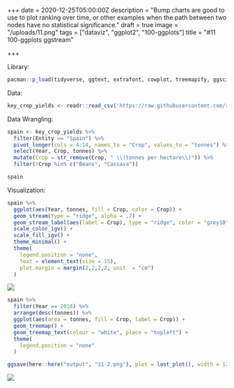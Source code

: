+++
date = 2020-12-25T05:00:00Z
description = "Bump charts are good to use to plot ranking over time, or other examples when the path between two nodes have no statistical significance."
draft = true
image = "/uploads/11.png"
tags = ["dataviz", "ggplot2", "100-ggplots"]
title = "#11 100-ggplots ggstream"

+++

Library:

```r
pacman::p_load(tidyverse, ggtext, extrafont, cowplot, treemapify, ggsci, ggstream)
```

Data: 

```r
key_crop_yields <- readr::read_csv('https://raw.githubusercontent.com/rfordatascience/tidytuesday/master/data/2020/2020-09-01/key_crop_yields.csv')
```



Data Wrangling: 

```r
spain <- key_crop_yields %>% 
  filter(Entity == "Spain") %>% 
  pivot_longer(cols = 4:14, names_to = "Crop", values_to = "tonnes") %>% 
  select(Year, Crop, tonnes) %>% 
  mutate(Crop = str_remove(Crop, " \\(tonnes per hectare\\)")) %>% 
  filter(!Crop %in% c("Beans", "Cassava")) 

spain
```



Visualization:

```r
spain %>% 
  ggplot(aes(Year, tonnes, fill = Crop, color = Crop)) +
  geom_stream(type = "ridge", alpha = .7) +
  geom_stream_label(aes(label = Crop), type = "ridge", color = "grey10", hjust = -.05, size = 5) +
  scale_color_igv() +
  scale_fill_igv() + 
  theme_minimal() + 
  theme(
    legend.position = "none",
    text = element_text(size = 15),
    plot.margin = margin(2,2,2,2, unit  = "cm")
  )

```
![](/uploads/11.png)

```r
spain %>% 
  filter(Year == 2018) %>% 
  arrange(desc(tonnes)) %>% 
  ggplot(aes(area = tonnes, fill = Crop, label = Crop)) +
  geom_treemap() +
  geom_treemap_text(colour = "white", place = "topleft") +
  theme(
    legend.position = "none"
  )
```




```r
ggsave(here::here("output", "11-2.png"), plot = last_plot(), width = 12, height = 10, type="cairo")
```
![](/uploads/11-2.png)
























